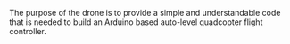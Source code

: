 The purpose of the drone is to provide a simple and understandable code that is needed to build an Arduino based auto-level quadcopter flight controller.
